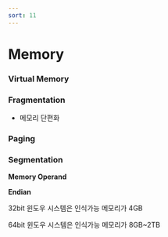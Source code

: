 ```yaml
---
sort: 11
---
```


# Memory





### Virtual Memory





### Fragmentation 

* 메모리 단편화



### Paging





### Segmentation





**Memory Operand**



**Endian**






32bit 윈도우 시스템은 인식가능 메모리가 4GB 

64bit 윈도우 시스템은 인식가능 메모리가 8GB~2TB
